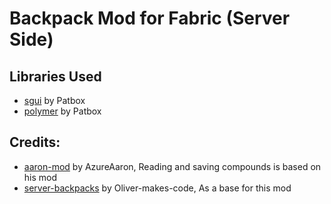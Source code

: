 # Backpack Mod for Fabric (Server Side)

## Libraries Used
- [sgui](https://github.com/Patbox/sgui) by Patbox
- [polymer](https://github.com/Patbox/polymer) by Patbox

## Credits:
- [aaron-mod](https://github.com/AzureAaron/aaron-mod/) by AzureAaron, Reading and saving compounds is based on his mod
- [server-backpacks](https://github.com/Oliver-makes-code/server-backpacks) by Oliver-makes-code, As a base for this mod